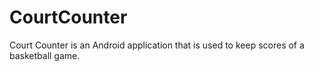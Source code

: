 # CourtCounter

Court Counter is an Android application that is used to keep scores of a basketball game. 